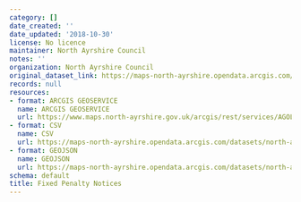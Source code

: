 ```yaml
---
category: []
date_created: ''
date_updated: '2018-10-30'
license: No licence
maintainer: North Ayrshire Council
notes: ''
organization: North Ayrshire Council
original_dataset_link: https://maps-north-ayrshire.opendata.arcgis.com/maps/north-ayrshire::fixed-penalty-notices
records: null
resources:
- format: ARCGIS GEOSERVICE
  name: ARCGIS GEOSERVICE
  url: https://www.maps.north-ayrshire.gov.uk/arcgis/rest/services/AGOL/Open_Data_Portal3/MapServer/26
- format: CSV
  name: CSV
  url: https://maps-north-ayrshire.opendata.arcgis.com/datasets/north-ayrshire::fixed-penalty-notices.csv?outSR=%7B%22latestWkid%22%3A27700%2C%22wkid%22%3A27700%7D
- format: GEOJSON
  name: GEOJSON
  url: https://maps-north-ayrshire.opendata.arcgis.com/datasets/north-ayrshire::fixed-penalty-notices.geojson?outSR=%7B%22latestWkid%22%3A27700%2C%22wkid%22%3A27700%7D
schema: default
title: Fixed Penalty Notices
---
```

